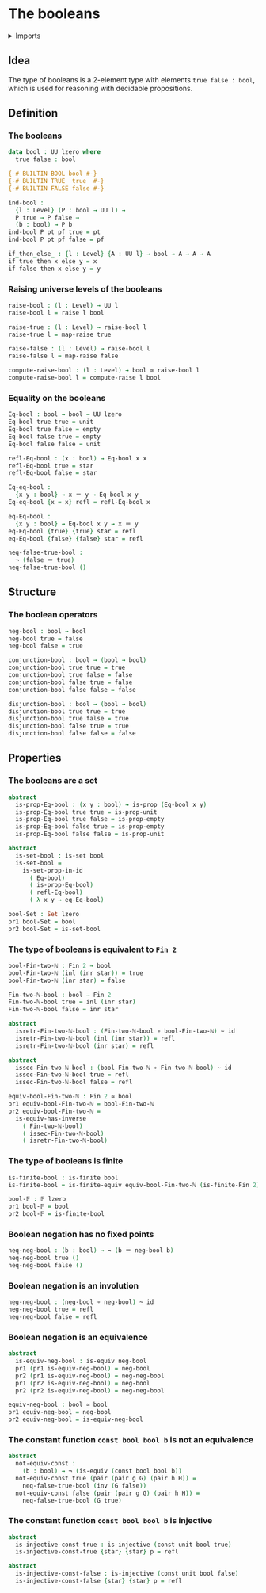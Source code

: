 # The booleans

<details><summary>Imports</summary>
```agda
module foundation.booleans where
open import foundation-core.constant-maps
open import foundation-core.dependent-pair-types
open import foundation-core.empty-types
open import foundation-core.equivalences
open import foundation-core.functions
open import foundation-core.homotopies
open import foundation-core.identity-types
open import foundation-core.negation
open import foundation-core.propositions
open import foundation-core.sets
open import foundation-core.universe-levels
open import foundation.coproduct-types
open import foundation.injective-maps
open import foundation.raising-universe-levels
open import foundation.unit-type
open import univalent-combinatorics.finite-types
open import univalent-combinatorics.standard-finite-types
```
</details>

## Idea

The type of booleans is a 2-element type with elements `true false : bool`, which is used for reasoning with decidable propositions.

## Definition

### The booleans

```agda
data bool : UU lzero where
  true false : bool

{-# BUILTIN BOOL bool #-}
{-# BUILTIN TRUE  true  #-}
{-# BUILTIN FALSE false #-}

ind-bool :
  {l : Level} (P : bool → UU l) →
  P true → P false →
  (b : bool) → P b
ind-bool P pt pf true = pt
ind-bool P pt pf false = pf

if_then_else_ : {l : Level} {A : UU l} → bool → A → A → A
if true then x else y = x
if false then x else y = y
```

### Raising universe levels of the booleans

```agda
raise-bool : (l : Level) → UU l
raise-bool l = raise l bool

raise-true : (l : Level) → raise-bool l
raise-true l = map-raise true

raise-false : (l : Level) → raise-bool l
raise-false l = map-raise false

compute-raise-bool : (l : Level) → bool ≃ raise-bool l
compute-raise-bool l = compute-raise l bool
```

### Equality on the booleans

```agda
Eq-bool : bool → bool → UU lzero
Eq-bool true true = unit
Eq-bool true false = empty
Eq-bool false true = empty
Eq-bool false false = unit

refl-Eq-bool : (x : bool) → Eq-bool x x
refl-Eq-bool true = star
refl-Eq-bool false = star

Eq-eq-bool :
  {x y : bool} → x ＝ y → Eq-bool x y
Eq-eq-bool {x = x} refl = refl-Eq-bool x

eq-Eq-bool :
  {x y : bool} → Eq-bool x y → x ＝ y
eq-Eq-bool {true} {true} star = refl
eq-Eq-bool {false} {false} star = refl

neq-false-true-bool :
  ¬ (false ＝ true)
neq-false-true-bool ()
```

## Structure

### The boolean operators

```agda
neg-bool : bool → bool
neg-bool true = false
neg-bool false = true

conjunction-bool : bool → (bool → bool)
conjunction-bool true true = true
conjunction-bool true false = false
conjunction-bool false true = false
conjunction-bool false false = false

disjunction-bool : bool → (bool → bool)
disjunction-bool true true = true
disjunction-bool true false = true
disjunction-bool false true = true
disjunction-bool false false = false
```

## Properties

### The booleans are a set

```agda
abstract
  is-prop-Eq-bool : (x y : bool) → is-prop (Eq-bool x y)
  is-prop-Eq-bool true true = is-prop-unit
  is-prop-Eq-bool true false = is-prop-empty
  is-prop-Eq-bool false true = is-prop-empty
  is-prop-Eq-bool false false = is-prop-unit

abstract
  is-set-bool : is-set bool
  is-set-bool =
    is-set-prop-in-id
      ( Eq-bool)
      ( is-prop-Eq-bool)
      ( refl-Eq-bool)
      ( λ x y → eq-Eq-bool)

bool-Set : Set lzero
pr1 bool-Set = bool
pr2 bool-Set = is-set-bool
```

### The type of booleans is equivalent to `Fin 2`

```agda
bool-Fin-two-ℕ : Fin 2 → bool
bool-Fin-two-ℕ (inl (inr star)) = true
bool-Fin-two-ℕ (inr star) = false

Fin-two-ℕ-bool : bool → Fin 2
Fin-two-ℕ-bool true = inl (inr star)
Fin-two-ℕ-bool false = inr star

abstract
  isretr-Fin-two-ℕ-bool : (Fin-two-ℕ-bool ∘ bool-Fin-two-ℕ) ~ id
  isretr-Fin-two-ℕ-bool (inl (inr star)) = refl
  isretr-Fin-two-ℕ-bool (inr star) = refl

abstract
  issec-Fin-two-ℕ-bool : (bool-Fin-two-ℕ ∘ Fin-two-ℕ-bool) ~ id
  issec-Fin-two-ℕ-bool true = refl
  issec-Fin-two-ℕ-bool false = refl

equiv-bool-Fin-two-ℕ : Fin 2 ≃ bool
pr1 equiv-bool-Fin-two-ℕ = bool-Fin-two-ℕ
pr2 equiv-bool-Fin-two-ℕ =
  is-equiv-has-inverse
    ( Fin-two-ℕ-bool)
    ( issec-Fin-two-ℕ-bool)
    ( isretr-Fin-two-ℕ-bool)
```

### The type of booleans is finite

```agda
is-finite-bool : is-finite bool
is-finite-bool = is-finite-equiv equiv-bool-Fin-two-ℕ (is-finite-Fin 2)

bool-𝔽 : 𝔽 lzero
pr1 bool-𝔽 = bool
pr2 bool-𝔽 = is-finite-bool
```

### Boolean negation has no fixed points

```agda
neq-neg-bool : (b : bool) → ¬ (b ＝ neg-bool b)
neq-neg-bool true ()
neq-neg-bool false ()
```

### Boolean negation is an involution

```agda
neg-neg-bool : (neg-bool ∘ neg-bool) ~ id
neg-neg-bool true = refl
neg-neg-bool false = refl
```

### Boolean negation is an equivalence

```agda
abstract
  is-equiv-neg-bool : is-equiv neg-bool
  pr1 (pr1 is-equiv-neg-bool) = neg-bool
  pr2 (pr1 is-equiv-neg-bool) = neg-neg-bool
  pr1 (pr2 is-equiv-neg-bool) = neg-bool
  pr2 (pr2 is-equiv-neg-bool) = neg-neg-bool

equiv-neg-bool : bool ≃ bool
pr1 equiv-neg-bool = neg-bool
pr2 equiv-neg-bool = is-equiv-neg-bool
```

### The constant function `const bool bool b` is not an equivalence

```agda
abstract
  not-equiv-const :
    (b : bool) → ¬ (is-equiv (const bool bool b))
  not-equiv-const true (pair (pair g G) (pair h H)) =
    neq-false-true-bool (inv (G false))
  not-equiv-const false (pair (pair g G) (pair h H)) =
    neq-false-true-bool (G true)
```

### The constant function `const bool bool b` is injective

```agda
abstract
  is-injective-const-true : is-injective (const unit bool true)
  is-injective-const-true {star} {star} p = refl

abstract
  is-injective-const-false : is-injective (const unit bool false)
  is-injective-const-false {star} {star} p = refl
```
